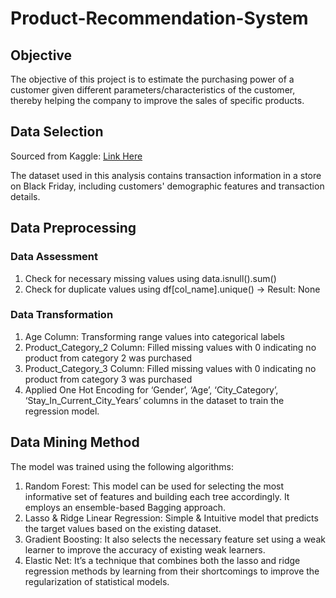 # Product-Recommendation-System

## Objective
The objective of this project is to estimate the purchasing power of a customer given different parameters/characteristics of the customer, thereby helping the company to improve the sales of specific products.

## Data Selection
Sourced from Kaggle: [Link Here](https://www.kaggle.com/datasets/pranavuikey/black-friday-sales-eda)

The dataset used in this analysis contains transaction information in a store on Black Friday, including customers' demographic features and transaction details.

## Data Preprocessing
### Data Assessment
1. Check for necessary missing values using data.isnull().sum()
2. Check for duplicate values using df[col_name].unique() → Result: None
   
### Data Transformation
1. Age Column: Transforming range values into categorical labels
2. Product_Category_2 Column: Filled missing values with 0 indicating no product from category 2 was purchased
3. Product_Category_3 Column: Filled missing values with 0 indicating no product from category 3 was purchased
4. Applied One Hot Encoding for ‘Gender’, ‘Age’, ‘City_Category’, ‘Stay_In_Current_City_Years’ columns in the dataset to train the regression model.
   
## Data Mining Method
The model was trained using the following algorithms:
1. Random Forest: This model can be used for selecting the most informative set of features and building each tree accordingly. It employs an ensemble-based Bagging approach.
2. Lasso & Ridge Linear Regression: Simple & Intuitive model that predicts the target values based on the existing dataset.
3. Gradient Boosting: It also selects the necessary feature set using a weak learner to improve the accuracy of existing weak learners.
4. Elastic Net: It’s a technique that combines both the lasso and ridge regression methods by learning from their shortcomings to improve the regularization of statistical models.
